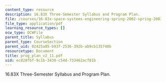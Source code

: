 ```yaml
---
content_type: resource
description: 16.83X Three-Semester Syllabus and Program Plan.
file: /courses/16-83x-space-systems-engineering-spring-2002-spring-2003/ec828fbf9c1b3438c54d733462acf81b_prog_plan_v2_11.pdf
file_type: application/pdf
learning_resource_types: []
ocw_type: OCWFile
parent_title: Syllabus
parent_type: CourseSection
parent_uid: 02425a85-b937-2536-392b-ab9cb135740b
resourcetype: Document
title: prog_plan_v2_11.pdf
uid: ec828fbf-9c1b-3438-c54d-733462acf81b
---
```

16.83X Three-Semester Syllabus and Program Plan.

